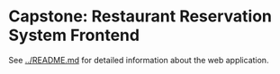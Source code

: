 # Capstone: Restaurant Reservation System Frontend

See [../README.md](../README.md) for detailed information about the web application.
